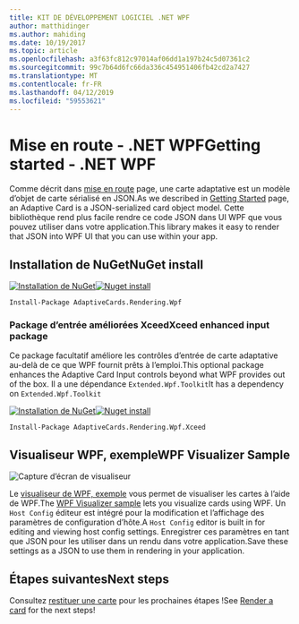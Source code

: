 ```yaml
---
title: KIT DE DÉVELOPPEMENT LOGICIEL .NET WPF
author: matthidinger
ms.author: mahiding
ms.date: 10/19/2017
ms.topic: article
ms.openlocfilehash: a3f63fc812c97014af06dd1a197b24c5d07361c2
ms.sourcegitcommit: 99c7b64d6fc66da336c454951406fb42cd2a7427
ms.translationtype: MT
ms.contentlocale: fr-FR
ms.lasthandoff: 04/12/2019
ms.locfileid: "59553621"
---
```

# <a name="getting-started---net-wpf"></a><span data-ttu-id="5aecf-102">Mise en route - .NET WPF</span><span class="sxs-lookup"><span data-stu-id="5aecf-102">Getting started - .NET WPF</span></span>

<span data-ttu-id="5aecf-103">Comme décrit dans [mise en route](../../../authoring-cards/getting-started.md) page, une carte adaptative est un modèle d’objet de carte sérialisé en JSON.</span><span class="sxs-lookup"><span data-stu-id="5aecf-103">As we described in [Getting Started](../../../authoring-cards/getting-started.md) page, an Adaptive Card is a JSON-serialized card object model.</span></span> <span data-ttu-id="5aecf-104">Cette bibliothèque rend plus facile rendre ce code JSON dans UI WPF que vous pouvez utiliser dans votre application.</span><span class="sxs-lookup"><span data-stu-id="5aecf-104">This library makes it easy to render that JSON into WPF UI that you can use within your app.</span></span>

## <a name="nuget-install"></a><span data-ttu-id="5aecf-105">Installation de NuGet</span><span class="sxs-lookup"><span data-stu-id="5aecf-105">NuGet install</span></span>

<span data-ttu-id="5aecf-106">[![Installation de NuGet](https://img.shields.io/nuget/vpre/AdaptiveCards.Rendering.Wpf.svg)](https://www.nuget.org/packages/AdaptiveCards.Rendering.Wpf)</span><span class="sxs-lookup"><span data-stu-id="5aecf-106">[![Nuget install](https://img.shields.io/nuget/vpre/AdaptiveCards.Rendering.Wpf.svg)](https://www.nuget.org/packages/AdaptiveCards.Rendering.Wpf)</span></span>

```console
Install-Package AdaptiveCards.Rendering.Wpf
```

### <a name="xceed-enhanced-input-package"></a><span data-ttu-id="5aecf-107">Package d’entrée améliorées Xceed</span><span class="sxs-lookup"><span data-stu-id="5aecf-107">Xceed enhanced input package</span></span>

<span data-ttu-id="5aecf-108">Ce package facultatif améliore les contrôles d’entrée de carte adaptative au-delà de ce que WPF fournit prêts à l’emploi.</span><span class="sxs-lookup"><span data-stu-id="5aecf-108">This optional package enhances the Adaptive Card Input controls beyond what WPF provides out of the box.</span></span> <span data-ttu-id="5aecf-109">Il a une dépendance `Extended.Wpf.Toolkit`</span><span class="sxs-lookup"><span data-stu-id="5aecf-109">It has a dependency on `Extended.Wpf.Toolkit`</span></span>

<span data-ttu-id="5aecf-110">[![Installation de NuGet](https://img.shields.io/nuget/vpre/AdaptiveCards.Rendering.Wpf.Xceed.svg)](https://www.nuget.org/packages/AdaptiveCards.Rendering.Wpf.Xceed)</span><span class="sxs-lookup"><span data-stu-id="5aecf-110">[![Nuget install](https://img.shields.io/nuget/vpre/AdaptiveCards.Rendering.Wpf.Xceed.svg)](https://www.nuget.org/packages/AdaptiveCards.Rendering.Wpf.Xceed)</span></span>

```console
Install-Package AdaptiveCards.Rendering.Wpf.Xceed
```

## <a name="wpf-visualizer-sample"></a><span data-ttu-id="5aecf-111">Visualiseur WPF, exemple</span><span class="sxs-lookup"><span data-stu-id="5aecf-111">WPF Visualizer Sample</span></span>

![Capture d’écran de visualiseur](../../../resources/media/tools/wpfvisualizer.png)

<span data-ttu-id="5aecf-113">Le [visualiseur de WPF, exemple](https://github.com/Microsoft/AdaptiveCards/tree/master/source/dotnet/Samples/WPFVisualizer) vous permet de visualiser les cartes à l’aide de WPF.</span><span class="sxs-lookup"><span data-stu-id="5aecf-113">The [WPF Visualizer sample](https://github.com/Microsoft/AdaptiveCards/tree/master/source/dotnet/Samples/WPFVisualizer) lets you visualize cards using WPF.</span></span>  <span data-ttu-id="5aecf-114">Un `Host Config` éditeur est intégré pour la modification et l’affichage des paramètres de configuration d’hôte.</span><span class="sxs-lookup"><span data-stu-id="5aecf-114">A `Host Config` editor is built in for editing and viewing host config settings.</span></span> <span data-ttu-id="5aecf-115">Enregistrer ces paramètres en tant que JSON pour les utiliser dans un rendu dans votre application.</span><span class="sxs-lookup"><span data-stu-id="5aecf-115">Save these settings as a JSON to use them in rendering in your application.</span></span>

## <a name="next-steps"></a><span data-ttu-id="5aecf-116">Étapes suivantes</span><span class="sxs-lookup"><span data-stu-id="5aecf-116">Next steps</span></span>

<span data-ttu-id="5aecf-117">Consultez [restituer une carte](render-a-card.md) pour les prochaines étapes !</span><span class="sxs-lookup"><span data-stu-id="5aecf-117">See [Render a card](render-a-card.md) for the next steps!</span></span>
